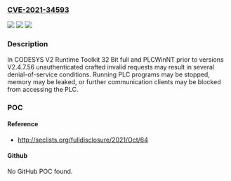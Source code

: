 ### [CVE-2021-34593](https://cve.mitre.org/cgi-bin/cvename.cgi?name=CVE-2021-34593)
![](https://img.shields.io/static/v1?label=Product&message=CODESYS%20V2%20&color=blue)
![](https://img.shields.io/static/v1?label=Version&message=Runtime%20Toolkit%2032%20bit%20full%3C%20V2.4.7.56%20&color=brighgreen)
![](https://img.shields.io/static/v1?label=Vulnerability&message=CWE-755%20Improper%20Handling%20of%20Exceptional%20Conditions&color=brighgreen)

### Description

In CODESYS V2 Runtime Toolkit 32 Bit full and PLCWinNT prior to versions V2.4.7.56 unauthenticated crafted invalid requests may result in several denial-of-service conditions. Running PLC programs may be stopped, memory may be leaked, or further communication clients may be blocked from accessing the PLC.

### POC

#### Reference
- http://seclists.org/fulldisclosure/2021/Oct/64

#### Github
No GitHub POC found.

